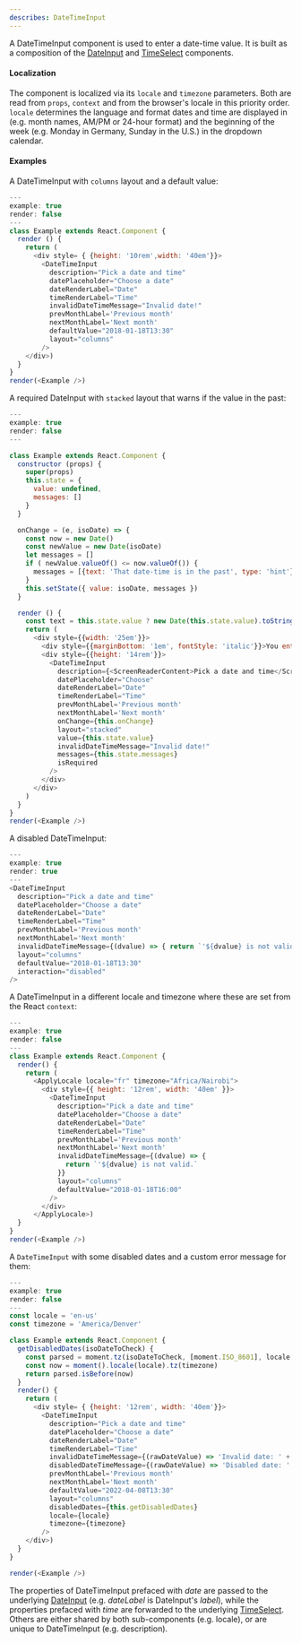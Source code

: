```yaml
---
describes: DateTimeInput
---
```


A DateTimeInput component is used to enter a date-time value. It is built as a composition
of the [DateInput](#DateInput) and [TimeSelect](#TimeSelect) components.

#### Localization

The component is localized via its `locale` and `timezone` parameters. Both are read from `props`, `context` and from the browser's locale in this priority order. `locale` determines the language and format dates and time are displayed in (e.g. month names, AM/PM or 24-hour format) and the beginning of the week (e.g. Monday in Germany, Sunday in the U.S.) in the dropdown calendar.

#### Examples

A DateTimeInput with `columns` layout and a default value:

```js
---
example: true
render: false
---
class Example extends React.Component {
  render () {
    return (
      <div style= { {height: '10rem',width: '40em'}}>
        <DateTimeInput
          description="Pick a date and time"
          datePlaceholder="Choose a date"
          dateRenderLabel="Date"
          timeRenderLabel="Time"
          invalidDateTimeMessage="Invalid date!"
          prevMonthLabel='Previous month'
          nextMonthLabel='Next month'
          defaultValue="2018-01-18T13:30"
          layout="columns"
        />
    </div>)
  }
}
render(<Example />)
```

A required DateInput with `stacked` layout that warns if the value in the past:

```js
---
example: true
render: false
---

class Example extends React.Component {
  constructor (props) {
    super(props)
    this.state = {
      value: undefined,
      messages: []
    }
  }

  onChange = (e, isoDate) => {
    const now = new Date()
    const newValue = new Date(isoDate)
    let messages = []
    if ( newValue.valueOf() <= now.valueOf()) {
      messages = [{text: 'That date-time is in the past', type: 'hint'}]
    }
    this.setState({ value: isoDate, messages })
  }

  render () {
    const text = this.state.value ? new Date(this.state.value).toString() : 'N/A'
    return (
      <div style={{width: '25em'}}>
        <div style={{marginBottom: '1em', fontStyle: 'italic'}}>You entered:<br/>{text}</div>
        <div style={{height: '14rem'}}>
          <DateTimeInput
            description={<ScreenReaderContent>Pick a date and time</ScreenReaderContent>}
            datePlaceholder="Choose"
            dateRenderLabel="Date"
            timeRenderLabel="Time"
            prevMonthLabel='Previous month'
            nextMonthLabel='Next month'
            onChange={this.onChange}
            layout="stacked"
            value={this.state.value}
            invalidDateTimeMessage="Invalid date!"
            messages={this.state.messages}
            isRequired
          />
        </div>
      </div>
    )
  }
}
render(<Example />)
```

A disabled DateTimeInput:

```js
---
example: true
render: true
---
<DateTimeInput
  description="Pick a date and time"
  datePlaceholder="Choose a date"
  dateRenderLabel="Date"
  timeRenderLabel="Time"
  prevMonthLabel='Previous month'
  nextMonthLabel='Next month'
  invalidDateTimeMessage={(dvalue) => { return `'${dvalue} is not valid.` }}
  layout="columns"
  defaultValue="2018-01-18T13:30"
  interaction="disabled"
/>
```

A DateTimeInput in a different locale and timezone where these are set from the React `context`:

```js
---
example: true
render: false
---
class Example extends React.Component {
  render() {
    return (
      <ApplyLocale locale="fr" timezone="Africa/Nairobi">
        <div style={{ height: '12rem', width: '40em' }}>
          <DateTimeInput
            description="Pick a date and time"
            datePlaceholder="Choose a date"
            dateRenderLabel="Date"
            timeRenderLabel="Time"
            prevMonthLabel='Previous month'
            nextMonthLabel='Next month'
            invalidDateTimeMessage={(dvalue) => {
              return `'${dvalue} is not valid.`
            }}
            layout="columns"
            defaultValue="2018-01-18T16:00"
          />
        </div>
      </ApplyLocale>)
  }
}
render(<Example />)
```

A `DateTimeInput` with some disabled dates and a custom error message for them:

```js
---
example: true
render: false
---
const locale = 'en-us'
const timezone = 'America/Denver'

class Example extends React.Component {
  getDisabledDates(isoDateToCheck) {
    const parsed = moment.tz(isoDateToCheck, [moment.ISO_8601], locale, timezone)
    const now = moment().locale(locale).tz(timezone)
    return parsed.isBefore(now)
  }
  render() {
    return (
      <div style= { {height: '12rem', width: '40em'}}>
        <DateTimeInput
          description="Pick a date and time"
          datePlaceholder="Choose a date"
          dateRenderLabel="Date"
          timeRenderLabel="Time"
          invalidDateTimeMessage={(rawDateValue) => 'Invalid date: ' + rawDateValue}
          disabledDateTimeMessage={(rawDateValue) => 'Disabled date: ' + rawDateValue}
          prevMonthLabel='Previous month'
          nextMonthLabel='Next month'
          defaultValue="2022-04-08T13:30"
          layout="columns"
          disabledDates={this.getDisabledDates}
          locale={locale}
          timezone={timezone}
        />
    </div>)
  }
}

render(<Example />)
```

The properties of DateTimeInput prefaced with _date_ are passed to the underlying [DateInput](#DateInput)
(e.g. _dateLabel_ is DateInput's _label_), while the properties prefaced
with _time_ are forwarded to the underlying
[TimeSelect](#TimeSelect). Others are either shared by both sub-components (e.g. locale), or
are unique to DateTimeInput (e.g. description).

